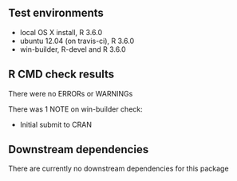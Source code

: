 ## Test environments
* local OS X install, R 3.6.0
* ubuntu 12.04 (on travis-ci), R 3.6.0
* win-builder, R-devel and R 3.6.0

## R CMD check results
There were no ERRORs or WARNINGs

There was 1 NOTE on win-builder check:
* Initial submit to CRAN

## Downstream dependencies
There are currently no downstream dependencies for this package
